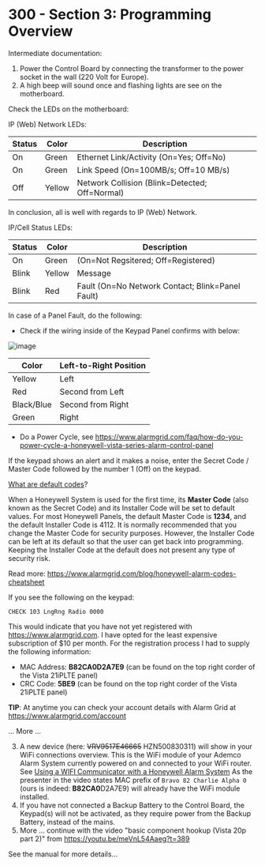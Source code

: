 # 300 - Section 3: Programming Overview

Intermediate documentation:

1) Power the Control Board by connecting the transformer to the power socket in the wall (220 Volt for Europe).
2) A high beep will sound once and flashing lights are see on the motherboard.

Check the LEDs on the motherboard:

IP (Web) Network LEDs:

| Status | Color | Description |
| --- | --- | --- |
| On | Green | Ethernet Link/Activity (On=Yes; Off=No) |
| On | Green | Link Speed (On=100MB/s; Off=10 MB/s) |
| Off | Yellow | Network Collision (Blink=Detected; Off=Normal) |

In conclusion, all is well with regards to IP (Web) Network.

IP/Cell Status LEDs:

| Status | Color | Description |
| --- | --- | --- |
| On | Green | (On=Not Regsitered; Off=Registered) |
| Blink | Yellow | Message |
| Blink | Red | Fault (On=No Network Contact; Blink=Panel Fault)

In case of a Panel Fault, do the following:

- Check if the wiring inside of the Keypad Panel confirms with below:

![image](https://github.com/vanHeemstraSystems/ademco-vista-series-headstart/assets/1499433/b66fb7d6-fdcb-49d3-87df-334fdcc3f37b)

  | Color | Left-to-Right Position |
  | --- | --- |
  | Yellow | Left |
  | Red | Second from Left |
  | Black/Blue | Second from Right |
  | Green | Right |

- Do a Power Cycle, see https://www.alarmgrid.com/faq/how-do-you-power-cycle-a-honeywell-vista-series-alarm-control-panel

If the keypad shows an alert and it makes a noise, enter the Secret Code / Master Code followed by the number 1 (Off) on the keypad.

[What are default codes](https://www.alarmgrid.com/blog/honeywell-alarm-codes-cheatsheet)?

When a Honeywell System is used for the first time, its **Master Code** (also known as the Secret Code) and its Installer Code will be set to default values. For most Honeywell Panels, the default Master Code is **1234**, and the default Installer Code is 4112. It is normally recommended that you change the Master Code for security purposes. However, the Installer Code can be left at its default so that the user can get back into programming. Keeping the Installer Code at the default does not present any type of security risk.

Read more: https://www.alarmgrid.com/blog/honeywell-alarm-codes-cheatsheet

If you see the following on the keypad:

```
CHECK 103 LngRng Radio 0000
```

This would indicate that you have not yet registered with https://www.alarmgrid.com. I have opted for the least expensive subscription of $10 per month. For the registration process I had to supply the following information:

- MAC Address: **B82CA0D2A7E9** (can be found on the top right corder of the Vista 21iPLTE panel)
- CRC Code: **5BE9** (can be found on the top right corder of the Vista 21iPLTE panel)

**TIP**: At anytime you can check your account details with Alarm Grid at https://www.alarmgrid.com/account

... More ...

3) A new device (here: ~~VRV9517E46665~~ HZN500830311) will show in your WiFi connections overview. This is the WiFi module of your Ademco Alarm System currently powered on and connected to your WiFi router. See [Using a WIFI Communicator with a Honeywell Alarm System](https://www.youtube.com/watch?v=XyFMKc7uZ10) As the presenter in the video states MAC prefix of ```Bravo 82 Charlie Alpha 0``` (ours is indeed: **B82CA0**D2A7E9) will already have the WiFi module installed.
4) If you have not connected a Backup Battery to the Control Board, the Keypad(s) will not be activated, as they require power from the Backup Battery, instead of the mains.
5) More ... continue with the video "basic component hookup (Vista 20p part 2)" from https://youtu.be/meVnL54Aaeg?t=389

See the manual for more details...
